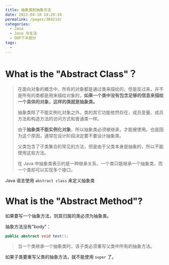 ```yaml
---
title: 抽象类和抽象方法
date: 2022-04-10 14:29:10
permalink: /pages/38421d/
categories:
  - Java
  - Java 与生活
  - OOP下半部分
tags:
  - 
---
```

# What is the "Abstract Class"？

> 在面向对象的概念中，所有的对象都是通过类来描绘的，但是反过来，并不是所有的类都是用来描绘对象的，**如果一个类中没有包含足够的信息来描绘一个具体的对象，这样的类就是抽象类。**
>
> 抽象类除了不能实例化对象之外，类的其它功能依然存在，成员变量、成员方法和构造方法的访问方式和普通类一样。
>
> 由于**抽象类不能实例化对象**，所以抽象类必须被继承，才能被使用。也是因为这个原因，通常在设计阶段决定要不要设计抽象类。
>
> 父类包含了子类集合的常见的方法，但是由于父类本身是抽象的，所以不能使用这些方法。
>
> 在 Java 中抽象类表示的是一种继承关系，一个类只能继承一个抽象类，而一个类却可以实现多个接口。

Java 语言使用 `abstract class` 来定义抽象类

# What is the "Abstract Method"?

如果要写一个抽象方法，则其归属的类必须为抽象类。

抽象方法没有"body"：

```Java
public abstract void test();
```

> 当一个类继承一个抽象类时，该子类必须重写父类中所有的抽象方法。

如果子类要重写父类的抽象方法，就不能使用 `super` 了。

